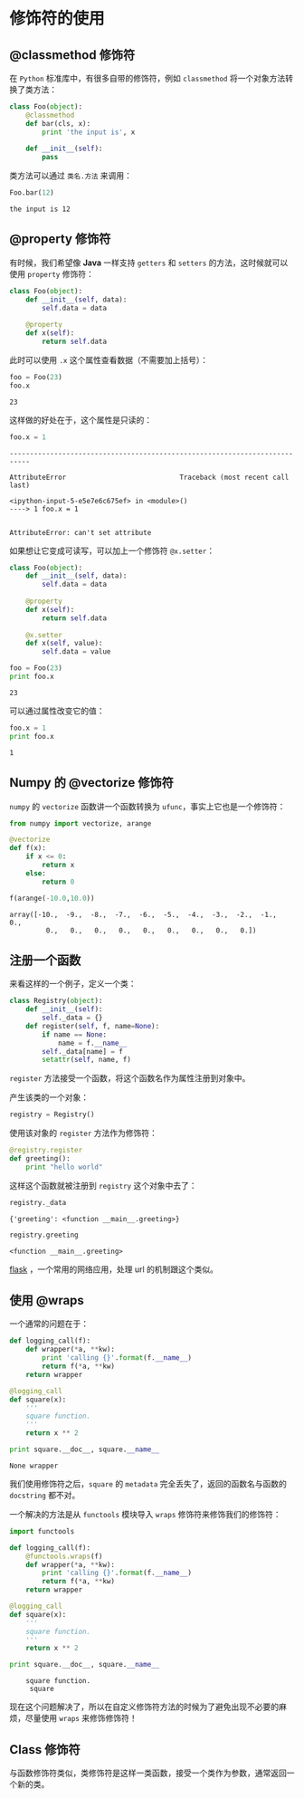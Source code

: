 # 修饰符的使用

## @classmethod 修饰符

在 `Python` 标准库中，有很多自带的修饰符，例如 `classmethod` 将一个对象方法转换了类方法： 


```python
class Foo(object):
    @classmethod
    def bar(cls, x):
        print 'the input is', x
        
    def __init__(self):
        pass

```

类方法可以通过 `类名.方法` 来调用：


```python
Foo.bar(12)
```

    the input is 12


## @property 修饰符

有时候，我们希望像 __Java__ 一样支持 `getters` 和 `setters` 的方法，这时候就可以使用 `property` 修饰符：


```python
class Foo(object):
    def __init__(self, data):
        self.data = data
    
    @property
    def x(self):
        return self.data
```

此时可以使用 `.x` 这个属性查看数据（不需要加上括号）：


```python
foo = Foo(23)
foo.x
```




    23



这样做的好处在于，这个属性是只读的：


```python
foo.x = 1
```


    ---------------------------------------------------------------------------

    AttributeError                            Traceback (most recent call last)

    <ipython-input-5-e5e7e6c675ef> in <module>()
    ----> 1 foo.x = 1
    

    AttributeError: can't set attribute


如果想让它变成可读写，可以加上一个修饰符 `@x.setter`：


```python
class Foo(object):
    def __init__(self, data):
        self.data = data
    
    @property
    def x(self):
        return self.data
    
    @x.setter
    def x(self, value):
        self.data = value
```


```python
foo = Foo(23)
print foo.x
```

    23


可以通过属性改变它的值：


```python
foo.x = 1
print foo.x
```

    1


## Numpy 的 @vectorize 修饰符

`numpy` 的 `vectorize` 函数讲一个函数转换为 `ufunc`，事实上它也是一个修饰符：


```python
from numpy import vectorize, arange

@vectorize
def f(x):
    if x <= 0:
        return x
    else:
        return 0

f(arange(-10.0,10.0))
```




    array([-10.,  -9.,  -8.,  -7.,  -6.,  -5.,  -4.,  -3.,  -2.,  -1.,   0.,
             0.,   0.,   0.,   0.,   0.,   0.,   0.,   0.,   0.])



## 注册一个函数

来看这样的一个例子，定义一个类：


```python
class Registry(object):
    def __init__(self):
        self._data = {}
    def register(self, f, name=None):
        if name == None:
            name = f.__name__
        self._data[name] = f
        setattr(self, name, f)
```

`register` 方法接受一个函数，将这个函数名作为属性注册到对象中。

产生该类的一个对象：


```python
registry = Registry()
```

使用该对象的 `register` 方法作为修饰符：


```python
@registry.register
def greeting():
    print "hello world"
```

这样这个函数就被注册到 `registry` 这个对象中去了：


```python
registry._data
```




    {'greeting': <function __main__.greeting>}




```python
registry.greeting
```




    <function __main__.greeting>



[flask](flask.pocoo.org) ，一个常用的网络应用，处理 url 的机制跟这个类似。

## 使用 @wraps

一个通常的问题在于：


```python
def logging_call(f):
    def wrapper(*a, **kw):
        print 'calling {}'.format(f.__name__)
        return f(*a, **kw)
    return wrapper

@logging_call
def square(x):
    '''
    square function.
    '''
    return x ** 2

print square.__doc__, square.__name__
```

    None wrapper


我们使用修饰符之后，`square` 的 `metadata` 完全丢失了，返回的函数名与函数的 `docstring` 都不对。

一个解决的方法是从 `functools` 模块导入 `wraps` 修饰符来修饰我们的修饰符：


```python
import functools

def logging_call(f):
    @functools.wraps(f)
    def wrapper(*a, **kw):
        print 'calling {}'.format(f.__name__)
        return f(*a, **kw)
    return wrapper

@logging_call
def square(x):
    '''
    square function.
    '''
    return x ** 2

print square.__doc__, square.__name__
```

    
        square function.
         square


现在这个问题解决了，所以在自定义修饰符方法的时候为了避免出现不必要的麻烦，尽量使用 `wraps` 来修饰修饰符！

## Class 修饰符

与函数修饰符类似，类修饰符是这样一类函数，接受一个类作为参数，通常返回一个新的类。
